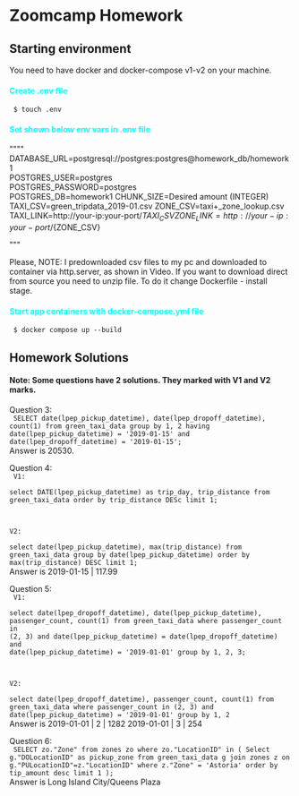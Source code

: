 # Zoomcamp Homework

## Starting environment
You need to have docker and docker-compose v1-v2 on your machine.

#### <span style="color:cyan">Create .env file </span>
<code> $ touch .env </code>  


#### <span style="color:cyan">Set shown below env vars in .env file</span>
""""  
DATABASE_URL=postgresql://postgres:postgres@homework_db/homework1  
POSTGRES_USER=postgres  
POSTGRES_PASSWORD=postgres  
POSTGRES_DB=homework1
CHUNK_SIZE=Desired amount (INTEGER)
TAXI_CSV=green_tripdata_2019-01.csv
ZONE_CSV=taxi+_zone_lookup.csv
TAXI_LINK=http://your-ip:your-port/${TAXI_CSV}
ZONE_LINK=http://your-ip:your-port/${ZONE_CSV}

"""

Please, NOTE: I predownloaded csv files to my pc and downloaded to container via http.server, as shown in Video. If you want to download direct from source you need to unzip file. To do it change Dockerfile - install stage.


#### <span style="color:cyan">Start app containers with docker-compose.yml file</span>
<code> $ docker compose up --build </code>

## Homework Solutions
#### Note: Some questions have 2 solutions. They marked with V1 and V2 marks.

Question 3:  
<code>
SELECT date(lpep_pickup_datetime),
			 date(lpep_dropoff_datetime),
			 count(1)
  from green_taxi_data
 group by 1, 2
having date(lpep_pickup_datetime) = '2019-01-15'
   and date(lpep_dropoff_datetime) = '2019-01-15';
</code>  
Answer is 20530.

Question 4:  
<code>
V1:  
select DATE(lpep_pickup_datetime) as trip_day,
			 trip_distance
  from green_taxi_data
 order by trip_distance
  DESc limit 1;


V2:  
select date(lpep_pickup_datetime),
			 max(trip_distance)
  from green_taxi_data
 group by date(lpep_pickup_datetime)
 order by max(trip_distance)
  DESC limit 1;
</code>  
Answer is 2019-01-15 | 117.99

Question 5:  
<code>
V1:  
select date(lpep_dropoff_datetime),
		   date(lpep_pickup_datetime),
		   passenger_count,
			 count(1)
  from green_taxi_data
 where passenger_count in (2, 3)
   and date(lpep_pickup_datetime)  = date(lpep_dropoff_datetime)
   and date(lpep_pickup_datetime) = '2019-01-01'
 group by 1, 2, 3;
  
V2:  
select date(lpep_dropoff_datetime),
			 passenger_count,
			 count(1)
	from green_taxi_data
 where passenger_count in (2, 3)
   and date(lpep_pickup_datetime) = '2019-01-01'
 group by 1, 2
</code>  
Answer is 
2019-01-01 | 2               | 1282
2019-01-01 | 3               | 254

Question 6:  
<code>
SELECT zo."Zone"
  from zones zo
 where zo."LocationID" in (
			Select g."DOLocationID" as pickup_zone
			  from green_taxi_data g 
				join zones z on g."PULocationID"=z."LocationID"
			 where z."Zone" = 'Astoria'
			 order by tip_amount
        desc limit 1
);
</code>  
Answer is Long Island City/Queens Plaza